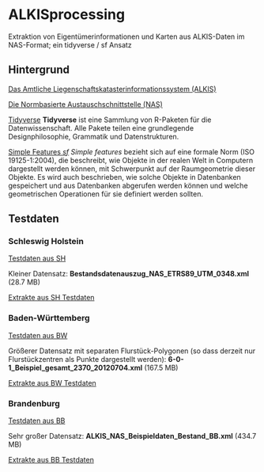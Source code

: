 # ALKISprocessing

Extraktion von Eigentümerinformationen und Karten aus ALKIS-Daten im NAS-Format; ein tidyverse / sf Ansatz

## Hintergrund

[Das Amtliche Liegenschaftskatasterinformationssystem (ALKIS)](https://de.wikipedia.org/wiki/Amtliches_Liegenschaftskatasterinformationssystem)

[Die Normbasierte Austauschschnittstelle (NAS)](https://de.wikipedia.org/wiki/Normbasierte_Austauschschnittstelle)

[Tidyverse](https://www.tidyverse.org)
**Tidyverse** ist eine Sammlung von R-Paketen für die Datenwissenschaft. Alle Pakete teilen eine grundlegende Designphilosophie, Grammatik und Datenstrukturen. 

[Simple Features *sf*](https://r-spatial.github.io/sf/articles/sf1.html)
*Simple features* bezieht sich auf eine formale Norm (ISO 19125-1:2004), die beschreibt, wie Objekte in der realen Welt in Computern dargestellt werden können, mit Schwerpunkt auf der Raumgeometrie dieser Objekte. Es wird auch beschrieben, wie solche Objekte in Datenbanken gespeichert und aus Datenbanken abgerufen werden können und welche geometrischen Operationen für sie definiert werden sollten.


## Testdaten

### Schleswig Holstein

[Testdaten aus SH](https://www.schleswig-holstein.de/DE/Landesregierung/LVERMGEOSH/Downloads/DownloadTestdaten/downloadsTestdatenAlkis.html)

Kleiner Datensatz: **Bestandsdatenauszug_NAS_ETRS89_UTM_0348.xml** (28.7 MB)

[Extrakte aus SH Testdaten](testExtracts/SH/ALKIS_processing.html)


### Baden-Württemberg

[Testdaten aus BW](https://www.lgl-bw.de/lgl-internet/opencms/de/05_Geoinformation/AAA/ALKIS/alkis-testdaten.html)

Größerer Datensatz mit separaten Flurstück-Polygonen (so dass derzeit nur Flurstückzentren als Punkte dargestellt werden): **6-0-1_Beispiel_gesamt_2370_20120704.xml** (167.5 MB)

[Extrakte aus BW Testdaten](testExtracts/BW/ALKIS_processing.html)



### Brandenburg

[Testdaten aus BB](https://www.geobasis-bb.de/geodaten/aaa-testdaten.html)

Sehr großer Datensatz: **ALKIS_NAS_Beispieldaten_Bestand_BB.xml** (434.7 MB)

[Extrakte aus BB Testdaten](testExtracts/BB/ALKIS_processing.html)